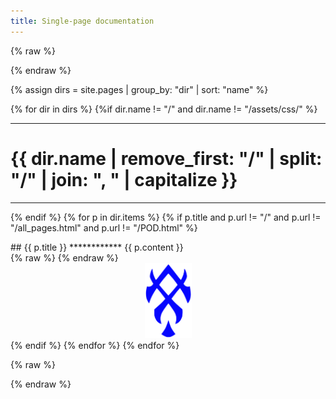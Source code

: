 ```yaml
---
title: Single-page documentation
---
```


{% raw %}
<script>
  var linksToFix = {};
  function fixPODLink(f, t) {
    linksToFix[f] = t;
    linksToFix[new URL(f, window.location).href] = t;
  }
</script>
{% endraw %}

{% assign dirs = site.pages | group_by: "dir" | sort: "name" %} 

{% for dir in dirs %}
{%if dir.name != "/" and dir.name != "/assets/css/" %}
*****
# {{ dir.name | remove_first: "/" | split: "/" | join: ", " | capitalize }}
*****
{% endif %}
  {% for p in dir.items %}
    {% if p.title and p.url != "/" and p.url != "/all_pages.html" and p.url != "/POD.html" %}
<div id="{{ p.id | slugify }}">
## {{ p.title }}
************
{{ p.content }}
</div>
{% raw %}
  <script>fixPODLink("{{ p.url | escape }}", "#{{ p.id | slugify }}");</script>
{% endraw %}
<center><img src="/images/pod.svg" width=75 height=120></center>
    {% endif %}
  {% endfor %}
{% endfor %}

{% raw %}
<script>
  document.getElementsByTag("a").forEach(function(tag) {
     var href = tag.href;
     if (linksToFix[href]) {
       tag.href = linksToFix[href];
     } else {
       var href2 = new URL(href, window.location).href;
       if (linksToFix[href2]) {
         tag.href = linksToFix[href2];
         linksToFix[href] = linksToFix[href2];
       }
     }
  });
</script>
{% endraw %}
